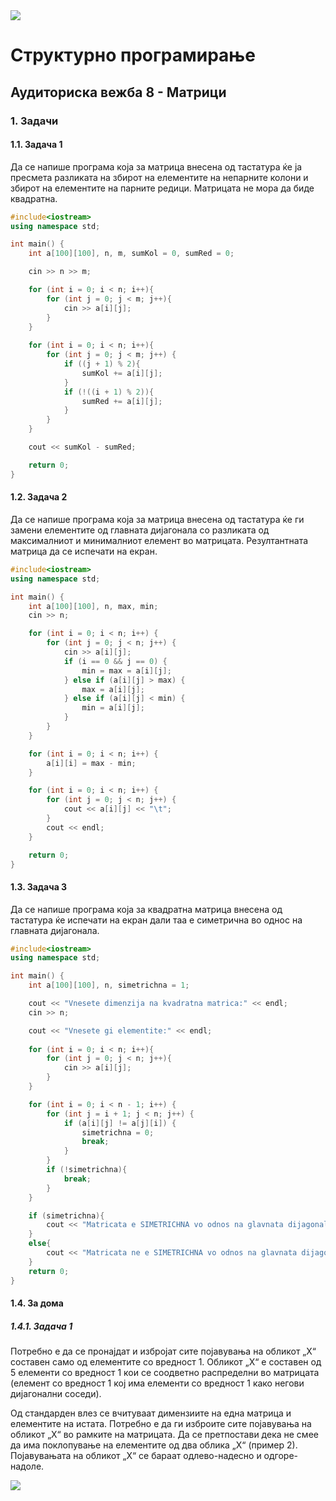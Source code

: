 <img src="../img/logo_mk.png">


# Структурно програмирање
## Аудиториска вежба 8 - Матрици

### 1. Задачи
#### 1.1. Задача 1

Да се напише програма која за матрица внесена од тастатура ќе ја пресмета
разликата на збирот на елементите на непарните колони и збирот на
елементите на парните редици. Матрицата не мора да биде квадратна.


```cpp
#include<iostream>
using namespace std;

int main() {
    int a[100][100], n, m, sumKol = 0, sumRed = 0;

    cin >> n >> m;

    for (int i = 0; i < n; i++){
        for (int j = 0; j < m; j++){
            cin >> a[i][j];
        }
    }
    
    for (int i = 0; i < n; i++){
        for (int j = 0; j < m; j++) {
            if ((j + 1) % 2){
                sumKol += a[i][j];
            }
            if (!((i + 1) % 2)){
                sumRed += a[i][j];
            }
        }
    }

    cout << sumKol - sumRed;

    return 0;
}
```

#### 1.2. Задача 2

Да се напише програма која за матрица внесена од тастатура ќе ги замени елементите од главната дијагонала со разликата од максималниот и
минималниот елемент во матрицата. Резултантната матрица да се испечати
на екран.

```cpp
#include<iostream>
using namespace std;

int main() {
    int a[100][100], n, max, min;
    cin >> n;

    for (int i = 0; i < n; i++) {
        for (int j = 0; j < n; j++) {
            cin >> a[i][j];
            if (i == 0 && j == 0) {
                min = max = a[i][j];
            } else if (a[i][j] > max) {
                max = a[i][j];
            } else if (a[i][j] < min) {
                min = a[i][j];
            }
        }
    }

    for (int i = 0; i < n; i++) {
        a[i][i] = max - min;
    }

    for (int i = 0; i < n; i++) {
        for (int j = 0; j < n; j++) {
            cout << a[i][j] << "\t";
        }
        cout << endl;
    }

    return 0;
}
```

#### 1.3. Задача 3

Да се напише програма која за квадратна матрица внесена од тастатура ќе
испечати на екран дали таа е симетрична во однос на главната дијагонала.

```cpp
#include<iostream>
using namespace std;

int main() {
    int a[100][100], n, simetrichna = 1;

    cout << "Vnesete dimenzija na kvadratna matrica:" << endl;
    cin >> n;

    cout << "Vnesete gi elementite:" << endl;
    
    for (int i = 0; i < n; i++){
        for (int j = 0; j < n; j++){
            cin >> a[i][j];
        }
    }

    for (int i = 0; i < n - 1; i++) {
        for (int j = i + 1; j < n; j++) {
            if (a[i][j] != a[j][i]) {
                simetrichna = 0;
                break;
            }
        }
        if (!simetrichna){
            break;
        }
    }

    if (simetrichna){
        cout << "Matricata e SIMETRICHNA vo odnos na glavnata dijagonala" << endl;
    }
    else{
        cout << "Matricata ne e SIMETRICHNA vo odnos na glavnata dijagonala" << endl;
    }
    return 0;
}
```

#### 1.4. За дома
##### 1.4.1. Задача 1
Потребно е да се пронајдат и избројат сите појавувања на обликот „Х“ составен само од елементите со вредност 1. Обликот „Х“ е составен од 5 елементи со вредност 1 кои се соодветно распределни во матрицата (елемент со вредност 1 кој има елементи со вредност 1 како негови дијагонални соседи).

Од стандарден влез се вчитуваат димензиите на една матрица и елементите на истата. Потребно е да ги изброите сите појавувања на обликот „Х“ во рамките на матрицата. Да се претпостави дека не смее да има поклопување на елементите од два облика „Х“ (пример 2). Појавувањата на обликот „Х“ се бараат одлево-надесно и одгоре-надоле.

<img src="../img/pr_matrix.png">